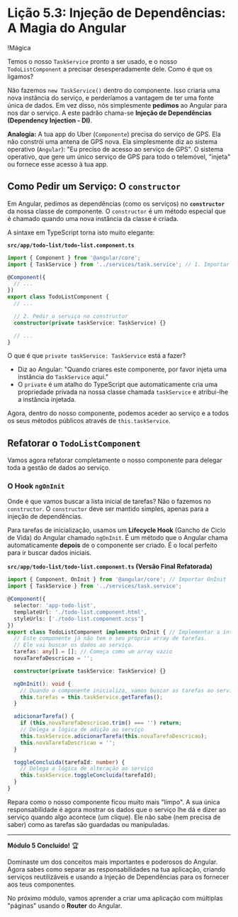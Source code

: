 # Lição 5.3: Injeção de Dependências: A Magia do Angular

!Mágica

Temos o nosso `TaskService` pronto a ser usado, e o nosso `TodoListComponent` a precisar desesperadamente dele. Como é que os ligamos?

Não fazemos `new TaskService()` dentro do componente. Isso criaria uma nova instância do serviço, e perderíamos a vantagem de ter uma fonte única de dados. Em vez disso, nós simplesmente **pedimos** ao Angular para nos dar o serviço. A este padrão chama-se **Injeção de Dependências (Dependency Injection - DI)**.

**Analogia:** A tua app do Uber (`Componente`) precisa do serviço de GPS. Ela não constrói uma antena de GPS nova. Ela simplesmente diz ao sistema operativo (`Angular`): "Eu preciso de acesso ao serviço de GPS". O sistema operativo, que gere um único serviço de GPS para todo o telemóvel, "injeta" ou fornece esse acesso à tua app.

## Como Pedir um Serviço: O `constructor`

Em Angular, pedimos as dependências (como os serviços) no **`constructor`** da nossa classe de componente. O `constructor` é um método especial que é chamado quando uma nova instância da classe é criada.

A sintaxe em TypeScript torna isto muito elegante:

**`src/app/todo-list/todo-list.component.ts`**
```typescript
import { Component } from '@angular/core';
import { TaskService } from '../services/task.service'; // 1. Importar o serviço

@Component({
  // ...
})
export class TodoListComponent {
  // ...

  // 2. Pedir o serviço no constructor
  constructor(private taskService: TaskService) {}

  // ...
}
```

O que é que `private taskService: TaskService` está a fazer?
-   Diz ao Angular: "Quando criares este componente, por favor injeta uma instância do `TaskService` aqui."
-   O `private` é um atalho do TypeScript que automaticamente cria uma propriedade privada na nossa classe chamada `taskService` e atribui-lhe a instância injetada.

Agora, dentro do nosso componente, podemos aceder ao serviço e a todos os seus métodos públicos através de `this.taskService`.

## Refatorar o `TodoListComponent`

Vamos agora refatorar completamente o nosso componente para delegar toda a gestão de dados ao serviço.

### O Hook `ngOnInit`

Onde é que vamos buscar a lista inicial de tarefas? Não o fazemos no `constructor`. O `constructor` deve ser mantido simples, apenas para a injeção de dependências.

Para tarefas de inicialização, usamos um **Lifecycle Hook** (Gancho de Ciclo de Vida) do Angular chamado `ngOnInit`. É um método que o Angular chama automaticamente **depois** de o componente ser criado. É o local perfeito para ir buscar dados iniciais.

**`src/app/todo-list/todo-list.component.ts` (Versão Final Refatorada)**
```typescript
import { Component, OnInit } from '@angular/core'; // Importar OnInit
import { TaskService } from '../services/task.service';

@Component({
  selector: 'app-todo-list',
  templateUrl: './todo-list.component.html',
  styleUrls: ['./todo-list.component.scss']
})
export class TodoListComponent implements OnInit { // Implementar a interface OnInit
  // Este componente já não tem o seu próprio array de tarefas.
  // Ele vai buscar os dados ao serviço.
  tarefas: any[] = []; // Começa como um array vazio
  novaTarefaDescricao = '';

  constructor(private taskService: TaskService) {}

  ngOnInit(): void {
    // Quando o componente inicializa, vamos buscar as tarefas ao serviço.
    this.tarefas = this.taskService.getTarefas();
  }

  adicionarTarefa() {
    if (this.novaTarefaDescricao.trim() === '') return;
    // Delega a lógica de adição ao serviço
    this.taskService.adicionarTarefa(this.novaTarefaDescricao);
    this.novaTarefaDescricao = '';
  }

  toggleConcluida(tarefaId: number) {
    // Delega a lógica de alteração ao serviço
    this.taskService.toggleConcluida(tarefaId);
  }
}
```

Repara como o nosso componente ficou muito mais "limpo". A sua única responsabilidade é agora mostrar os dados que o serviço lhe dá e dizer ao serviço quando algo acontece (um clique). Ele não sabe (nem precisa de saber) como as tarefas são guardadas ou manipuladas.

---

**Módulo 5 Concluído!** 🏆

Dominaste um dos conceitos mais importantes e poderosos do Angular. Agora sabes como separar as responsabilidades na tua aplicação, criando serviços reutilizáveis e usando a Injeção de Dependências para os fornecer aos teus componentes.

No próximo módulo, vamos aprender a criar uma aplicação com múltiplas "páginas" usando o **Router** do Angular.
